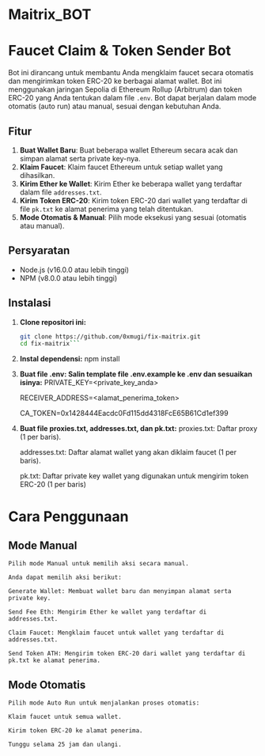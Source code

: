 # Maitrix_BOT
 
# Faucet Claim & Token Sender Bot

Bot ini dirancang untuk membantu Anda mengklaim faucet secara otomatis dan mengirimkan token ERC-20 ke berbagai alamat wallet. Bot ini menggunakan jaringan Sepolia di Ethereum Rollup (Arbitrum) dan token ERC-20 yang Anda tentukan dalam file `.env`. Bot dapat berjalan dalam mode otomatis (auto run) atau manual, sesuai dengan kebutuhan Anda.

## Fitur

1. **Buat Wallet Baru**: Buat beberapa wallet Ethereum secara acak dan simpan alamat serta private key-nya.
2. **Klaim Faucet**: Klaim faucet Ethereum untuk setiap wallet yang dihasilkan.
3. **Kirim Ether ke Wallet**: Kirim Ether ke beberapa wallet yang terdaftar dalam file `addresses.txt`.
4. **Kirim Token ERC-20**: Kirim token ERC-20 dari wallet yang terdaftar di file `pk.txt` ke alamat penerima yang telah ditentukan.
5. **Mode Otomatis & Manual**: Pilih mode eksekusi yang sesuai (otomatis atau manual).

## Persyaratan

- Node.js (v16.0.0 atau lebih tinggi)
- NPM (v8.0.0 atau lebih tinggi)

## Instalasi

1. **Clone repositori ini:**
   ```bash
   git clone https://github.com/0xmugi/fix-maitrix.git
   cd fix-maitrix```
   
2. **Instal dependensi:**
   npm install

3. **Buat file .env: Salin template file .env.example ke .env dan sesuaikan isinya:**
   PRIVATE_KEY=<private_key_anda>
   
   RECEIVER_ADDRESS=<alamat_penerima_token>
   
   CA_TOKEN=0x1428444Eacdc0Fd115dd4318FcE65B61Cd1ef399

4. **Buat file proxies.txt, addresses.txt, dan pk.txt:**
   proxies.txt: Daftar proxy (1 per baris).
   
   addresses.txt: Daftar alamat wallet yang akan diklaim faucet (1 per baris).
   
   pk.txt: Daftar private key wallet yang digunakan untuk mengirim token ERC-20 (1 per baris)

# Cara Penggunaan
 ## Mode Manual
    Pilih mode Manual untuk memilih aksi secara manual.
    
    Anda dapat memilih aksi berikut:
    
    Generate Wallet: Membuat wallet baru dan menyimpan alamat serta private key.
    
    Send Fee Eth: Mengirim Ether ke wallet yang terdaftar di addresses.txt.
    
    Claim Faucet: Mengklaim faucet untuk wallet yang terdaftar di addresses.txt.
    
    Send Token ATH: Mengirim token ERC-20 dari wallet yang terdaftar di pk.txt ke alamat penerima.
 
 ## Mode Otomatis
    Pilih mode Auto Run untuk menjalankan proses otomatis:
    
    Klaim faucet untuk semua wallet.
    
    Kirim token ERC-20 ke alamat penerima.
    
    Tunggu selama 25 jam dan ulangi.
